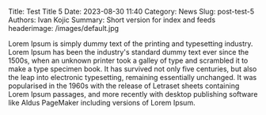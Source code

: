 Title: Test Title 5
Date: 2023-08-30 11:40
Category: News
Slug: post-test-5
Authors: Ivan Kojic
Summary: Short version for index and feeds
headerimage: /images/default.jpg

Lorem Ipsum is simply dummy text of the printing and typesetting industry. Lorem Ipsum has been the industry's standard dummy text ever since the 1500s, when an unknown printer took a galley of type and scrambled it to make a type specimen book. It has survived not only five centuries, but also the leap into electronic typesetting, remaining essentially unchanged. It was popularised in the 1960s with the release of Letraset sheets containing Lorem Ipsum passages, and more recently with desktop publishing software like Aldus PageMaker including versions of Lorem Ipsum.

